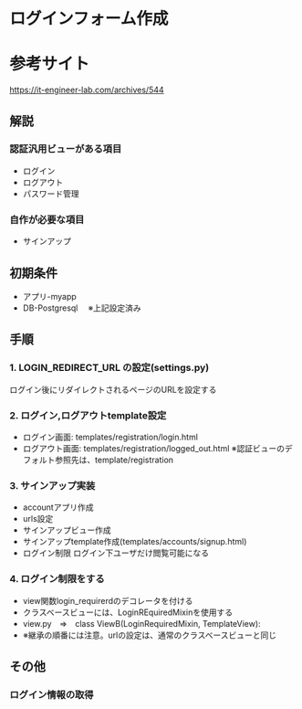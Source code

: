 # ログインフォーム作成
# 参考サイト
https://it-engineer-lab.com/archives/544

## 解説
### 認証汎用ビューがある項目</br>
- ログイン
- ログアウト
- パスワード管理

### 自作が必要な項目</br>
- サインアップ

## 初期条件
- アプリ-myapp　
- DB-Postgresql　
※上記設定済み

## 手順
### 1. LOGIN_REDIRECT_URL の設定(settings.py)
ログイン後にリダイレクトされるページのURLを設定する
### 2. ログイン,ログアウトtemplate設定
- ログイン画面: templates/registration/login.html
- ログアウト画面: templates/registration/logged_out.html
※認証ビューのデフォルト参照先は、template/registration
### 3. サインアップ実装
- accountアプリ作成
- urls設定
- サインアップビュー作成
- サインアップtemplate作成(templates/accounts/signup.html)
- ログイン制限 ログイン下ユーザだけ閲覧可能になる
### 4. ログイン制限をする
- view関数login_requirerdのデコレータを付ける
- クラスベースビューには、LoginREquiredMixinを使用する
- view.py　⇒　class ViewB(LoginRequiredMixin, TemplateView):
- ※継承の順番には注意。urlの設定は、通常のクラスベースビューと同じ

## その他

### ログイン情報の取得
